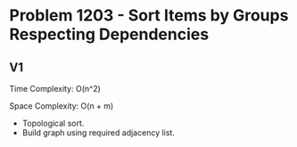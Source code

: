 # Problem 1203 - Sort Items by Groups Respecting Dependencies

## V1

Time Complexity: O(n^2)

Space Complexity: O(n + m)

- Topological sort.
- Build graph using required adjacency list.

